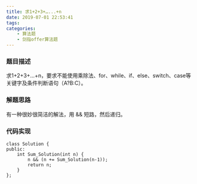 ```yaml
---
title: 求1+2+3+…...+n
date: 2019-07-01 22:53:41
tags:
categories: 
    - 算法题
    - 剑指offer算法题
---
```

### 题目描述
求1+2+3+...+n，要求不能使用乘除法、for、while、if、else、switch、case等关键字及条件判断语句（A?B:C）。

### 解题思路
有一种很妙很简洁的解法，用 && 短路，然后递归。

### 代码实现

```
class Solution {
public:
    int Sum_Solution(int n) {
        n && (n += Sum_Solution(n-1));
        return n;
    }
};
```